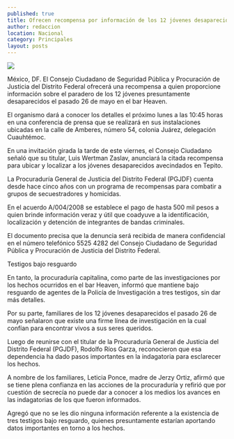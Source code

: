 ```yaml
---
published: true
title: Ofrecen recompensa por información de los 12 jóvenes desaparecidos en el bar Heaven
author: redaccion
location: Nacional
category: Principales
layout: posts
---
```


![](http://i.imgur.com/YiUHqJem.jpg)

México, DF. El Consejo Ciudadano de Seguridad Pública y Procuración de Justicia del Distrito Federal ofrecerá una recompensa a quien proporcione información sobre el paradero de los 12 jóvenes presuntamente desaparecidos el pasado 26 de mayo en el bar Heaven.

El organismo dará a conocer los detalles el próximo lunes a las 10:45 horas en una conferencia de prensa que se realizará en sus instalaciones ubicadas en la calle de Amberes, número 54, colonia Juárez, delegación Cuauhtémoc.

En una invitación girada la tarde de este viernes, el Consejo Ciudadano señaló que su titular, Luis Wertman Zaslav, anunciará la citada recompensa para ubicar y localizar a los jóvenes desaparecidos avecindados en Tepito.

La Procuraduría General de Justicia del Distrito Federal (PGJDF) cuenta desde hace cinco años con un programa de recompensas para combatir a grupos de secuestradores y homicidas.

En el acuerdo A/004/2008 se establece el pago de hasta 500 mil pesos a quien brinde información veraz y útil que coadyuve a la identificación, localización y detención de integrantes de bandas criminales.

El documento precisa que la denuncia será recibida de manera confidencial en el número telefónico 5525 4282 del Consejo Ciudadano de Seguridad Pública y Procuración de Justicia del Distrito Federal.

Testigos bajo resguardo

En tanto, la procuraduría capitalina, como parte de las investigaciones por los hechos ocurridos en el bar Heaven, informó que mantiene bajo resguardo de agentes de la Policía de Investigación a tres testigos, sin dar más detalles.

Por su parte, familiares de los 12 jóvenes desaparecidos el pasado 26 de mayo señalaron que existe una firme línea de investigación en la cual confían para encontrar vivos a sus seres queridos.

Luego de reunirse con el titular de la Procuraduría General de Justicia del Distrito Federal (PGJDF), Rodolfo Ríos Garza, reconocieron que esa dependencia ha dado pasos importantes en la indagatoria para esclarecer los hechos.

A nombre de los familiares, Leticia Ponce, madre de Jerzy Ortiz, afirmó que se tiene plena confianza en las acciones de la procuraduría y refirió que por cuestión de secrecía no puede dar a conocer a los medios los avances en las indagatorias de los que fueron informados.

Agregó que no se les dio ninguna información referente a la existencia de tres testigos bajo resguardo, quienes presuntamente estarían aportando datos importantes en torno a los hechos.
